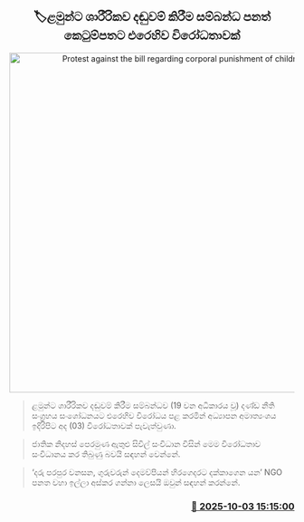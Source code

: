 <p align='center'><b><h2 align='center' title='Protest against the bill regarding corporal punishment of children'>🏷ළමුන්ට ශාරීරිකව දඬුවම් කිරීම සම්බන්ධ පනත් කෙටුම්පතට එරෙහිව විරෝධතාවක්</h2></b></p>
<p align='center'><img src='https://helakuru.sgp1.cdn.digitaloceanspaces.com/esana/images/lib/protest-jkl.jpg' width='600' alt='Protest against the bill regarding corporal punishment of children'></p>

> ළමුන්ට ශාරීරිකව දඬුවම් කිරීම සම්බන්ධව (19 වන අධිකාරය වූ) දණ්ඩ නීති සංග්‍රහය සංශෝධනයට එරෙහිව විරෝධය පළ කරමින් අධ්‍යාපන අමාත්‍යංශය ඉදිරිපිට අද (03) විරෝධතාවක් පැවැත්වුණා.

> ජාතික නිදහස් පෙරමුණ ඇතුළු සිවිල් සංවිධාන විසින් මෙම විරෝධතාව සංවිධානය කර තිබුණු බවයි සඳහන් වෙන්නේ.

> ‘දරු පරපුර වනසන, ගුරුවරුන් දෙමව්පියන් හිරගෙදරට දක්කාගෙන යන’ NGO පනත වහා ඉල්ලා අස්කර ගන්නා ලෙසයි ඔවුන් සඳහන් කරන්නේ.



<h3 align='right'><a href='https://www.helakuru.lk/esana/p/114210/'>📅 2025-10-03 15:15:00</a></h3>
